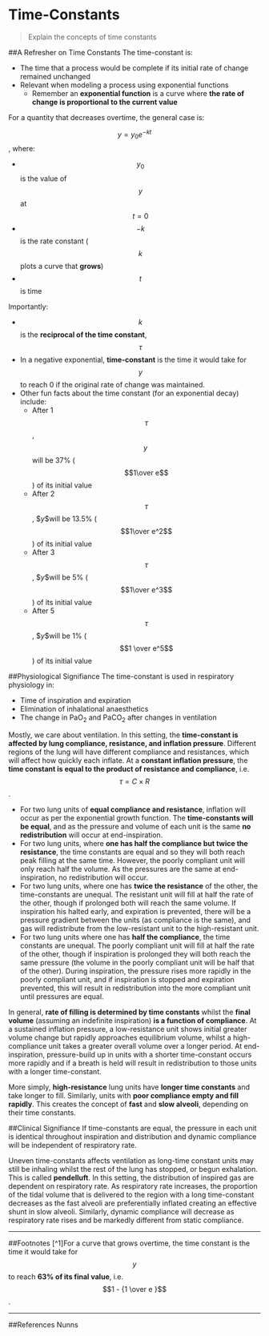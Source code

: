 # Time-Constants
> Explain the concepts of time constants

##A Refresher on Time Constants
The time-constant is:
* The time that a process would be complete if its initial rate of change remained unchanged
* Relevant when modeling a process using exponential functions
    * Remember an **exponential function** is a curve where **the rate of change is proportional to the current value**
    
For a quantity that decreases overtime, the general case is:

$$ y = y_0e^{-kt} $$, where:
* $$y_0$$ is the value of $$y$$ at $$t=0$$
* $$-k$$ is the rate constant ($$k$$ plots a curve that **grows**)
* $$t$$ is time

Importantly:
* $$k$$ is the **reciprocal of the time constant**, $$\tau$$
* In a negative exponential, **time-constant** is the time it would take for $$y$$ to reach 0 if the original rate of change was maintained.
* Other fun facts about the time constant (for an exponential decay) include:
    * After 1 $$\tau$$, $$y \ $$will be 37% ($$1\over e$$) of its initial value
    * After 2 $$\tau$$, $$y \$$will be 13.5% ($$1\over e^2$$) of its initial value
    * After 3 $$\tau$$, $$y \$$will be 5% ($$1\over e^3$$) of its initial value
    * After 5 $$\tau$$, $$y \$$will be 1% ($$1 \over e^5$$) of its initial value

##Physiological Signifiance
The time-constant is used in respiratory physiology in:
* Time of inspiration and expiration
* Elimination of inhalational anaesthetics
* The change in PaO<sub>2</sub> and PaCO<sub>2</sub> after changes in ventilation

Mostly, we care about ventilation. In this setting, the **time-constant is affected by lung compliance, resistance, and inflation pressure**. Different regions of the lung will have different compliance and resistances, which will affect how quickly each inflate. At a **constant inflation pressure**, the **time constant is equal to the product of resistance and compliance**, i.e. $$ \tau = C \times R $$.

* For two lung units of **equal compliance and resistance**, inflation will occur as per the exponential growth function. The **time-constants will be equal**, and as the pressure and volume of each unit is the same **no redistribution** will occur at end-inspiration.
* For two lung units, where **one has half the compliance but twice the resistance**, the time constants are equal and so they will both reach peak filling at the same time. However, the poorly compliant unit will only reach half the volume. As the pressures are the same at end-inspiration, no redistribution will occur.
* For two lung units, where one has **twice the resistance** of the other, the time-constants are unequal. The resistant unit will fill at half the rate of the other, though if prolonged both will reach the same volume. If inspiration his halted early, and expiration is prevented, there will be a pressure gradient between the units (as compliance is the same), and gas will redistribute from the low-resistant unit to the high-resistant unit.
* For two lung units where one has **half the compliance**, the time constants are unequal. The poorly compliant unit will fill at half the rate of the other, though if inspiration is prolonged they will both reach the same pressure (the volume in the poorly compliant unit will be half that of the other). During inspiration, the pressure rises more rapidly in the poorly compliant unit, and if inspiration is stopped and expiration prevented, this will result in redistribution into the more compliant unit until pressures are equal.

In general, **rate of filling is determined by time constants** whilst the **final volume** (assuming an indefinite inspiration) **is a function of compliance**. At a sustained inflation pressure, a low-resistance unit shows initial greater volume change but rapidly approaches equilibrium volume, whilst a high-compliance unit takes a greater overall volume over a longer period. At end-inspiration, pressure-build up in units with a shorter time-constant occurs more rapidly and if a breath is held will result in redistribution to those units with a longer time-constant.

More simply, **high-resistance** lung units have **longer time constants** and take longer to fill. Similarly, units with **poor compliance empty and fill rapidly**. This creates the concept of **fast** and **slow alveoli**, depending on their time constants. 

##Clinical Signifiance
If time-constants are equal, the pressure in each unit is identical throughout inspiration and distribution and dynamic compliance will be independent of respiratory rate.

Uneven time-constants affects ventilation as long-time constant units may still be inhaling whilst the rest of the lung has stopped, or begun exhalation. This is called **pendelluft**. In this setting, the distribution of inspired gas are dependent on respiratory rate. As respiratory rate increases, the proportion of the tidal volume that is delivered to the region with a long time-constant decreases as the fast alveoli are preferentially inflated creating an effective shunt in slow alveoli. Similarly, dynamic compliance will decrease as respiratory rate rises and be markedly different from static compliance.

---
##Footnotes
[^1]For a curve that grows overtime, the time constant is the time it would take for $$y$$ to reach **63% of its final value**, i.e. $$1 - {1 \over e }$$.

---
##References
Nunns